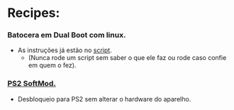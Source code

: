 # Recipes:
### Batocera em Dual Boot com linux.
  * As instruções já estão no [script](https://raw.githubusercontent.com/alannssantos/recipes/refs/heads/main/15_batocera).
    * (Nunca rode um script sem saber o que ele faz ou rode caso confie em quem o fez).
### [PS2 SoftMod.](https://github.com/alannssantos/recipes/blob/main/PS2_SoftMod.md)
  * Desbloqueio para PS2 sem alterar o hardware do aparelho.
